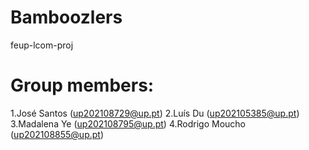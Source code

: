 # Bamboozlers
feup-lcom-proj

# Group members:

  1.José Santos (up202108729@up.pt)
  2.Luís Du (up202105385@up.pt)
  3.Madalena Ye (up202108795@up.pt)
  4.Rodrigo Moucho (up202108855@up.pt)
